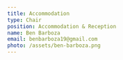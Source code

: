 ```yaml
---
title: Accommodation
type: Chair
position: Accommodation & Reception
name: Ben Barboza
email: benbarboza19@gmail.com
photo: /assets/ben-barboza.png
---
```


